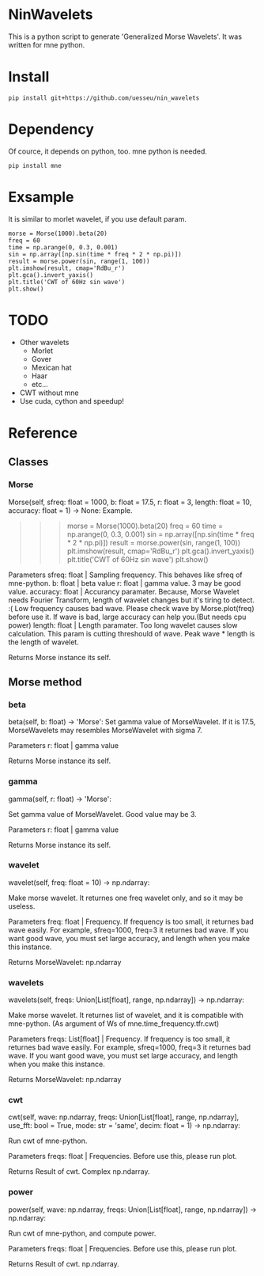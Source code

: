 # NinWavelets
This is a python script to generate 'Generalized Morse Wavelets'.
It was written for mne python.

# Install
```
pip install git+https://github.com/uesseu/nin_wavelets
```

# Dependency
Of cource, it depends on python, too.
mne python is needed.

```
pip install mne
```

# Exsample
It is similar to morlet wavelet, if you use default param.

```
morse = Morse(1000).beta(20)
freq = 60
time = np.arange(0, 0.3, 0.001)
sin = np.array([np.sin(time * freq * 2 * np.pi)])
result = morse.power(sin, range(1, 100))
plt.imshow(result, cmap='RdBu_r')
plt.gca().invert_yaxis()
plt.title('CWT of 60Hz sin wave')
plt.show()
```

# TODO

- Other wavelets
    + Morlet
    + Gover
    + Mexican hat
    + Haar
    + etc...
- CWT without mne
- Use cuda, cython and speedup!

# Reference
## Classes
### Morse
Morse(self, sfreq: float = 1000, b: float = 17.5, r: float = 3,
             length: float = 10, accuracy: float = 1) -> None:
Example.
>>> morse = Morse(1000).beta(20)
>>> freq = 60
>>> time = np.arange(0, 0.3, 0.001)
>>> sin = np.array([np.sin(time * freq * 2 * np.pi)])
>>> result = morse.power(sin, range(1, 100))
>>> plt.imshow(result, cmap='RdBu_r')
>>> plt.gca().invert_yaxis()
>>> plt.title('CWT of 60Hz sin wave')
>>> plt.show()

Parameters
sfreq: float | Sampling frequency.
    This behaves like sfreq of mne-python.
b: float | beta value
r: float | gamma value. 3 may be good value.
accuracy: float | Accurancy paramater.
    Because, Morse Wavelet needs Fourier Transform,
    length of wavelet changes but it's tiring to detect. :(
    Low frequency causes bad wave.
    Please check wave by Morse.plot(freq) before use it.
    If wave is bad, large accuracy can help you.(But needs cpu power)
length: float | Length paramater.
    Too long wavelet causes slow calculation.
    This param is cutting threshould of wave.
    Peak wave * length is the length of wavelet.

Returns
    Morse instance its self.

## Morse method
### beta
beta(self, b: float) -> 'Morse':
Set gamma value of MorseWavelet.
If it is 17.5, MorseWavelets may resembles MorseWavelet with sigma 7.

Parameters
r: float | gamma value

Returns
Morse instance its self.

### gamma
gamma(self, r: float) -> 'Morse':

Set gamma value of MorseWavelet.
Good value may be 3.

Parameters
r: float | gamma value

Returns
Morse instance its self.

### wavelet
wavelet(self, freq: float = 10) -> np.ndarray:

Make morse wavelet.
It returnes one freq wavelet only, and so it may be useless.

Parameters
freq: float | Frequency. If frequency is too small,
    it returnes bad wave easily.
    For example, sfreq=1000, freq=3 it returnes bad wave.
    If you want good wave, you must set large accuracy, and length
    when you make this instance.

Returns
MorseWavelet: np.ndarray

### wavelets
wavelets(self, freqs: Union[List[float], range, np.ndarray]) -> np.ndarray:

Make morse wavelet.
It returnes list of wavelet, and it is compatible with mne-python.
(As argument of Ws of mne.time_frequency.tfr.cwt)

Parameters
freqs: List[float] | Frequency. If frequency is too small,
    it returnes bad wave easily.
    For example, sfreq=1000, freq=3 it returnes bad wave.
    If you want good wave, you must set large accuracy, and length
    when you make this instance.

Returns
MorseWavelet: np.ndarray

### cwt
cwt(self, wave: np.ndarray,
    freqs: Union[List[float], range, np.ndarray], use_fft: bool = True,
    mode: str = 'same', decim: float = 1) -> np.ndarray:

Run cwt of mne-python.

Parameters
freqs: float | Frequencies. Before use this, please run plot.

Returns
Result of cwt. Complex np.ndarray.

### power
power(self, wave: np.ndarray,
      freqs: Union[List[float], range, np.ndarray]) -> np.ndarray:

Run cwt of mne-python, and compute power.

Parameters
freqs: float | Frequencies. Before use this, please run plot.

Returns
Result of cwt. np.ndarray.
